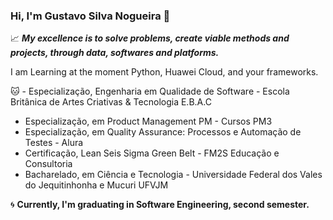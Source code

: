 ### Hi, I'm Gustavo Silva Nogueira 👋

:chart_with_upwards_trend: ***My excellence is to solve problems, create viable methods and projects, through data, softwares and platforms.***

I am Learning at the moment Python, Huawei Cloud, and your frameworks.

:cat: - Especialização, Engenharia em Qualidade de Software - Escola Britânica de Artes Criativas & Tecnologia E.B.A.C 
- Especialização, em Product Management PM - Cursos PM3
- Especialização, em Quality Assurance: Processos e Automação de Testes - Alura
- Certificação, Lean Seis Sigma Green Belt - FM2S Educação e Consultoria
- Bacharelado, em Ciência e Tecnologia - Universidade Federal dos Vales do Jequitinhonha e Mucuri UFVJM  

:cyclone: **Currently, I'm graduating in Software Engineering, second semester.**
